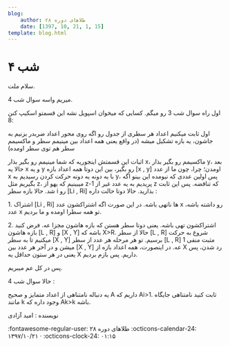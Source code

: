 ```yaml
---
blog:
    author: طلاهای دوره ۲۸
    date: [1397, 10, 21, 1, 15]
template: blog.html
---
```

# شب ۴

<div class="cnt">
<p>سلام ملت.</p>
<p>میریم واسه سوال شب 4.</p>
<p>اول راه سوال شب 3 رو میگم. کسایی که میخوان اسپویل نشه این قسمتو اسکیپ کنن :8</p>
<p>اول ثابت میکنیم اعداد هر سطری از جدول رو اگه روی محور اعداد ضربدر بزنیم به جاشون، یه بازه تشکیل میشه (در واقع یعنی همه اعداد بین مینیمم سطر و ماکسیمم سطر هم توی سطر اومده)</p>
<p>اثبات این قسمتش اینجوریه که شما مینیمم رو بگیر بذار x، ماکسیمم رو بگیر بذار y، بعد حالا یه x و یه y رو بگیر، بین این دوتا همه اعداد بازه [x , y] اومدن؛ چرا، چون ما از عدد x با یه دونه یه دونه حرکت کردن رسیدیم به y، پس اولین عددی که نیومده این بینو اگه بگیریم مثل z، میبینیم که یهو از z-1 پریدیم به یه عدد غیر از z که تناقضه. پس این ثابت شد. حالا بازه سطر i رو [Li , Ri] بذارید. حالا دوتا حالت داره :</p>
<p>1. اشتراک [Li , Ri] ها ناتهی باشه. در این صورت اگه اشتراکشون عدد x رو داشته باشه، عدد x تو همه سطرا اومده و ما بردیم.</p>
<p>2. اشتراکشون تهی باشه. یعنی دوتا سطر هستن که بازه هاشون مجزا عه. فرض کنید بازه هاشون [L , R] و [X , Y] باشه که X&gt;R. حالا از سطر [L , R] شروع به حرکت میکنیم تا به سطر [X , Y] برسیم. تو هر مرحله هر عدد از سطر [L , R] مثبت منفی 1 میشن و در آخر هر عدد بین [X , Y] عه. در اینصورت، همه اعداد بازه از X رد شدن، پس یعنی در هر ستون حداقل یه X داریم. پس بازم بردیم.</p>
<p>پس در کل عم میبریم.</p>

<p>حالا سوال شب 4 :</p>
<p>یه دنباله نامتناهی از اعداد متمایز و صحیح A داریم که Ai&gt;1. ثابت کنید نامتناهی جایگاه مانند k وجود داره که Ak&gt;k باشه.</p>

<p>نویسنده : امید آزادی</p>
</div>

<div class="blog-info" markdown>
<span class="blog-author">
:fontawesome-regular-user: طلاهای دوره ۲۸
</span>
<span class="blog-date">
:octicons-calendar-24: ۱۳۹۷/۱۰/۲۱ · :octicons-clock-24: ۰۱:۱۵
</span>
</div>

